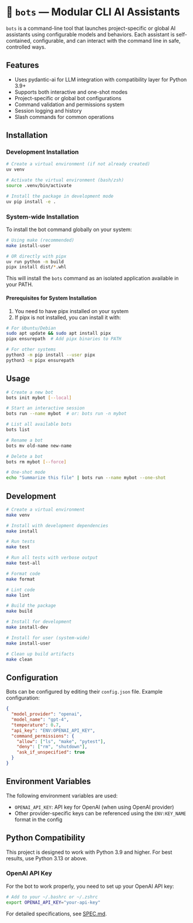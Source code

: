 # 🧠 `bots` — Modular CLI AI Assistants

`bots` is a command-line tool that launches project-specific or global AI assistants using configurable models and behaviors. Each assistant is self-contained, configurable, and can interact with the command line in safe, controlled ways.

## Features

- Uses pydantic-ai for LLM integration with compatibility layer for Python 3.9+
- Supports both interactive and one-shot modes
- Project-specific or global bot configurations
- Command validation and permissions system
- Session logging and history
- Slash commands for common operations

## Installation

### Development Installation

```bash
# Create a virtual environment (if not already created)
uv venv

# Activate the virtual environment (bash/zsh)
source .venv/bin/activate

# Install the package in development mode
uv pip install -e .
```

### System-wide Installation

To install the bot command globally on your system:

```bash
# Using make (recommended)
make install-user

# OR directly with pipx
uv run python -m build
pipx install dist/*.whl
```

This will install the `bots` command as an isolated application available in your PATH.

#### Prerequisites for System Installation

1. You need to have pipx installed on your system
2. If pipx is not installed, you can install it with:

```bash
# For Ubuntu/Debian
sudo apt update && sudo apt install pipx
pipx ensurepath  # Add pipx binaries to PATH

# For other systems
python3 -m pip install --user pipx
python3 -m pipx ensurepath
```

## Usage

```bash
# Create a new bot
bots init mybot [--local]

# Start an interactive session
bots run --name mybot  # or: bots run -n mybot

# List all available bots
bots list

# Rename a bot
bots mv old-name new-name

# Delete a bot
bots rm mybot [--force]

# One-shot mode
echo "Summarize this file" | bots run --name mybot --one-shot
```

## Development

```bash
# Create a virtual environment
make venv

# Install with development dependencies
make install

# Run tests
make test

# Run all tests with verbose output
make test-all

# Format code
make format

# Lint code
make lint

# Build the package
make build

# Install for development
make install-dev

# Install for user (system-wide)
make install-user

# Clean up build artifacts
make clean
```

## Configuration

Bots can be configured by editing their `config.json` file. Example configuration:

```json
{
  "model_provider": "openai",
  "model_name": "gpt-4",
  "temperature": 0.7,
  "api_key": "ENV:OPENAI_API_KEY",
  "command_permissions": {
    "allow": ["ls", "make", "pytest"],
    "deny": ["rm", "shutdown"],
    "ask_if_unspecified": true
  }
}
```

## Environment Variables

The following environment variables are used:

- `OPENAI_API_KEY`: API key for OpenAI (when using OpenAI provider)
- Other provider-specific keys can be referenced using the `ENV:KEY_NAME` format in the config

## Python Compatibility

This project is designed to work with Python 3.9 and higher. For best results, use Python 3.13 or above.

### OpenAI API Key

For the bot to work properly, you need to set up your OpenAI API key:

```bash
# Add to your ~/.bashrc or ~/.zshrc
export OPENAI_API_KEY="your-api-key"
```

For detailed specifications, see [SPEC.md](SPEC.md).